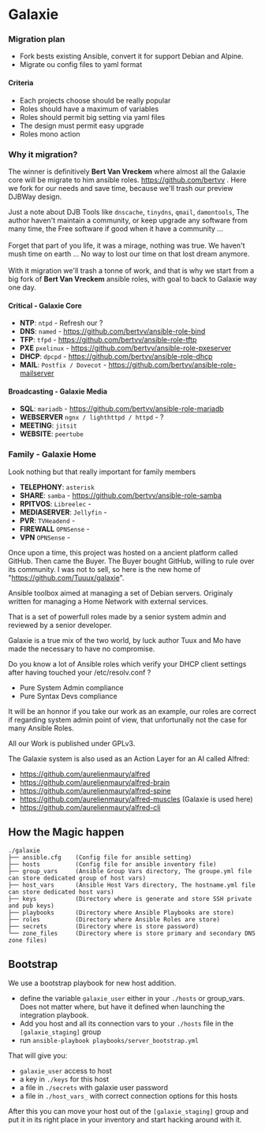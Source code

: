 # Galaxie

### Migration plan
* Fork bests existing Ansible, convert it for support Debian and Alpine.
* Migrate ou config files to yaml format

#### Criteria
* Each projects choose should be really popular
* Roles should have a maximum of variables
* Roles should permit big setting via yaml files
* The design must permit easy upgrade
* Roles mono action

### Why it migration?
The winner is definitively **Bert Van Vreckem** where almost all the Galaxie core will be migrate to him ansible roles.
https://github.com/bertvv . Here we fork for our needs and save time, because we'll trash our preview DJBWay design.

Just a note about DJB Tools like ``dnscache``, ``tinydns``, ``qmail``, ``damontools``, The author haven't maintain a community, or keep upgrade any software from many time, the Free software if good when it have a community ...<BR><BR>
Forget that part of you life, it was a mirage, nothing was true. We haven't mush time on earth ... No way to lost our time on that lost dream anymore.<BR><BR>
With it migration we'll trash a tonne of work, and that is why we start from a big fork of **Bert Van Vreckem** ansible roles, with goal to back to Galaxie way one day.<BR>

#### Critical - Galaxie Core
* **NTP**: ``ntpd`` - Refresh our ?
* **DNS**: ``named`` - https://github.com/bertvv/ansible-role-bind
* **TFP**: ``tfpd`` - https://github.com/bertvv/ansible-role-tftp
* **PXE** ``pxelinux`` - https://github.com/bertvv/ansible-role-pxeserver
* **DHCP**: ``dpcpd`` - https://github.com/bertvv/ansible-role-dhcp
* **MAIL**: ``Postfix / Dovecot`` - https://github.com/bertvv/ansible-role-mailserver

#### Broadcasting - Galaxie Media
* **SQL**: ``mariadb`` - https://github.com/bertvv/ansible-role-mariadb
* **WEBSERVER** ``ngnx / lighthttpd / httpd`` - ?
* **MEETING**: ``jitsit``
* **WEBSITE**: ``peertube``

### Family - Galaxie Home
Look nothing but that really important for family members
* **TELEPHONY**: ``asterisk``
* **SHARE**: ``samba`` - https://github.com/bertvv/ansible-role-samba
* **RPITVOS**: ``Libreelec`` - 
* **MEDIASERVER**: ``Jellyfin`` - 
* **PVR**: ``TVHeadend`` - 
* **FIREWALL** ``OPNSense`` - 
* **VPN** ``OPNSense`` - 

Once upon a time, this project was hosted on a 
ancient platform called GitHub. Then came the Buyer.
The Buyer bought GitHub, willing to rule over its community.
I was not to sell, so here is the new home of "https://github.com/Tuuux/galaxie".


Ansible toolbox aimed at managing a set of Debian servers. Originaly written for managing a Home Network with external services.

That is a set of powerfull roles made by a senior system admin and reviewed by a senior developer.

Galaxie is a true mix of the two world, by luck author Tuux and Mo have made the necessary to have no compromise.

Do you know a lot of Ansible roles which verify your DHCP client settings after having touched your /etc/resolv.conf ?

- Pure System Admin compliance
- Pure Syntax Devs compliance

It will be an honnor if you take our work as an example, our roles are correct if regarding system admin point of view, that unfortunally not the case for many Ansible Roles.

All our Work is published under GPLv3.

The Galaxie system is also used as an Action Layer for an AI called Alfred: 

* https://github.com/aurelienmaury/alfred
* https://github.com/aurelienmaury/alfred-brain
* https://github.com/aurelienmaury/alfred-spine
* https://github.com/aurelienmaury/alfred-muscles (Galaxie is used here)
* https://github.com/aurelienmaury/alfred-cli

## How the Magic happen

```
./galaxie
├── ansible.cfg    (Config file for ansible setting)
├── hosts          (Config file for ansible inventory file)
├── group_vars     (Ansible Group Vars directory, The groupe.yml file can store dedicated group of host vars)
├── host_vars      (Ansible Host Vars directory, The hostname.yml file can store dedicated host vars)
├── keys           (Directory where is generate and store SSH private and pub keys)
├── playbooks      (Directory where Ansible Playbooks are store)
├── roles          (Directory where Ansible Roles are store)
├── secrets        (Directory where is store password)
└── zone_files     (Directory where is store primary and secondary DNS zone files)
```

## Bootstrap

We use a bootstrap playbook for new host addition.

* define the variable `galaxie_user` either in your `./hosts` or group_vars. Does not matter where, but have it defined when launching the integration playbook.
* Add you host and all its connection vars to your `./hosts` file in the `[galaxie_staging]` group
* run `ansible-playbook playbooks/server_bootstrap.yml`

That will give you:

* `galaxie_user` access to host
* a key in `./keys` for this host
* a file in `./secrets` with galaxie user password
* a file in `./host_vars_` with correct connection options for this hosts

After this you can move your host out of the `[galaxie_staging]` group and put it in its right place in your inventory and start hacking around with it.


